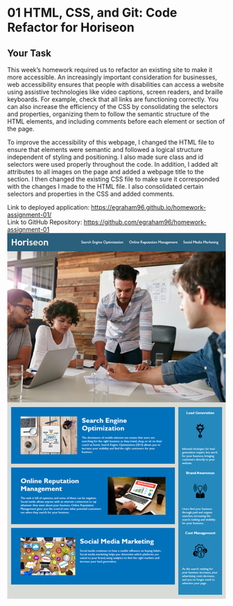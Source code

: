 # 01 HTML, CSS, and Git: Code Refactor for Horiseon 

## Your Task 
This week’s homework required us to refactor an existing site to make it more accessible. An increasingly important consideration for businesses, web accessibility ensures that people with disabilities can access a website using assistive technologies like video captions, screen readers, and braille keyboards. For example, check that all links are functioning correctly. You can also increase the efficiency of the CSS by consolidating the selectors and properties, organizing them to follow the semantic structure of the HTML elements, and including comments before each element or section of the page.

To improve the accessibility of this webpage, I changed the HTML file to ensure that elements were semantic and followed a logical structure independent of styling and positioning. I also made sure class and id selectors were used properly throughout the code. In addition, I added alt attributes to all images on the page and added a webpage title to the <head> section. I then changed the existing CSS file to make sure it corresponded with the changes I made to the HTML file. I also consolidated certain selectors and properties in the CSS and added comments. 

Link to deployed application: https://egraham96.github.io/homework-assignment-01/                                                                                              
Link to GitHub Repository: https://github.com/egraham96/homework-assignment-01
![Screenshot of Deployed Application](Assets/ScreenshotofDeployedApplication.PNG)

